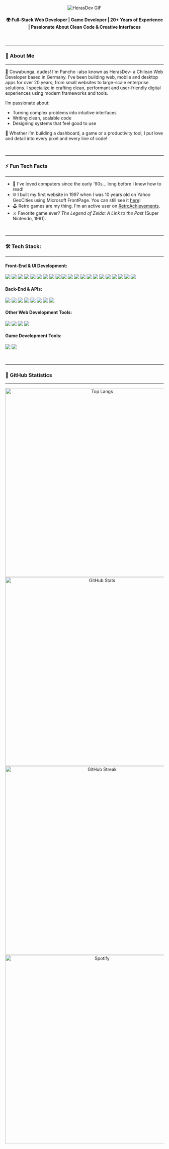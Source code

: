 <!-- Introduction -->
<p align="center">
  <img src="https://user-images.githubusercontent.com/77192223/183300063-6cccfce5-3d9b-4753-83c9-be1c4eff5423.gif" alt="HerasDev GIF">
</p>
<h4 align="center">🌍 Full-Stack Web Developer | Game Developer | 20+ Years of Experience | Passionate About Clean Code & Creative Interfaces</h4>

<br>

<!-- About Me -->
---
### 🧠 About Me
---

🤙 Cowabunga, dudes! I'm Pancho -also known as HerasDev- a Chilean Web Developer based in Germany. I’ve been building web, mobile and desktop apps for over 20 years, from small websites to large-scale enterprise solutions. I specialize in crafting clean, performant and user-friendly digital experiences using modern frameworks and tools.

I’m passionate about:

- Turning complex problems into intuitive interfaces  
- Writing clean, scalable code  
- Designing systems that feel good to use  

🌟 Whether I’m building a dashboard, a game or a productivity tool, I put love and detail into every pixel and every line of code!

<br>

<!-- Fun Tech Facts -->
---
### ⚡ Fun Tech Facts
---

- 🐣 I've loved computers since the early '90s... long before I knew how to read!
- 🌐 I built my first website in 1997 when I was 10 years old on Yahoo GeoCities using Microsoft FrontPage. You can still see it [here](https://pancho.neocities.org/)!
- 🕹️ Retro games are my thing. I'm an active user on [RetroAchievements](https://retroachievements.org/user/PanchoChancho).
- ⚔️ Favorite game ever? *The Legend of Zelda: A Link to the Past* (Super Nintendo, 1991).

<br>

<!-- Tech Stack -->
---
### 🛠️ Tech Stack:
---
#### Front-End & UI Development:

<p>
  <img src="https://img.shields.io/badge/HTML5-0D1117?style=for-the-badge&logo=HTML5">
  <img src="https://img.shields.io/badge/CSS3-0D1117?style=for-the-badge&logo=CSS3&logoColor=2965F1">
  <img src="https://img.shields.io/badge/Sass-0D1117?style=for-the-badge&logo=Sass">
  <img src="https://img.shields.io/badge/JavaScript-0D1117?style=for-the-badge&logo=JavaScript">
  <img src="https://img.shields.io/badge/TypeScript-0D1117?style=for-the-badge&logo=TypeScript">
  <img src="https://img.shields.io/badge/Angular-0D1117?style=for-the-badge&logo=Angular&logoColor=DD0031">
  <img src="https://img.shields.io/badge/RxJS-0D1117?style=for-the-badge&logo=ReactiveX&logoColor=B7178C">
  <img src="https://img.shields.io/badge/React-0D1117?style=for-the-badge&logo=React">
  <img src="https://img.shields.io/badge/Remix-0D1117?style=for-the-badge&logo=remix">
  <img src="https://img.shields.io/badge/Next.js-0D1117?style=for-the-badge&logo=Next.js">
  <img src="https://img.shields.io/badge/Gatsby-0D1117?style=for-the-badge&logo=Gatsby&logoColor=663399">
  <img src="https://img.shields.io/badge/Nx-0D1117?style=for-the-badge&logo=nx&logoColor=143055">
  <img src="https://img.shields.io/badge/Electron-0D1117?style=for-the-badge&logo=Electron&logoColor=47848F">
  <img src="https://img.shields.io/badge/Ionic-0D1117?style=for-the-badge&logo=ionic">
  <img src="https://img.shields.io/badge/Capacitor-0D1117?style=for-the-badge&logo=capacitor">
  <img src="https://img.shields.io/badge/React%20Native-0D1117?style=for-the-badge&logo=react">
  <img src="https://img.shields.io/badge/Material%20Design%203-0D1117?style=for-the-badge&logo=Material-Design&logoColor=FFFFFF">
  <img src="https://img.shields.io/badge/Tailwind%20CSS-0D1117?style=for-the-badge&logo=Tailwind-CSS">
  <img src="https://img.shields.io/badge/Bootstrap-0D1117?style=for-the-badge&logo=bootstrap&logoColor=7952B3">
  <img src="https://img.shields.io/badge/Kendo%20UI-0D1117?style=for-the-badge&logo=progress&logoColor=5CE500">
  <img src="https://img.shields.io/badge/Figma-0D1117?style=for-the-badge&logo=Figma">
</p>

#### Back-End & APIs:

<p>
  <img src="https://img.shields.io/badge/Node.js-0D1117?style=for-the-badge&logo=Node.js">
  <img src="https://img.shields.io/badge/Express-0D1117?style=for-the-badge&logo=Express">
  <img src="https://img.shields.io/badge/ASP.NET%20Core-0D1117?style=for-the-badge&logo=dotnet&logoColor=512BD4">
  <img src="https://img.shields.io/badge/C%23-0D1117?style=for-the-badge&logo=csharp&logoColor=512BD4">
  <img src="https://img.shields.io/badge/SQL-0D1117?style=for-the-badge&logo=SQL">
  <img src="https://img.shields.io/badge/NoSQL-0D1117?style=for-the-badge&logo=NoSQL">
  <img src="https://img.shields.io/badge/Firebase-0D1117?style=for-the-badge&logo=Firebase&logoColor=DD2C00">
  <img src="https://img.shields.io/badge/MongoDB-0D1117?style=for-the-badge&logo=MongoDB">
</p>

#### Other Web Development Tools:

<p>
  <img src="https://img.shields.io/badge/Git-0D1117?style=for-the-badge&logo=Git">
  <img src="https://img.shields.io/badge/Azure%20DevOps-0D1117?style=for-the-badge&logo=azuredevops&logoColor=0078D7">
  <img src="https://img.shields.io/badge/AWS-0D1117?style=for-the-badge&logo=amazonwebservices&logoColor=FF9900">
  <img src="https://img.shields.io/badge/GCP-0D1117?style=for-the-badge&logo=Google-Cloud">
</p>

#### Game Development Tools:

<p>
  <img src="https://img.shields.io/badge/Godot%20Engine-0D1117?style=for-the-badge&logo=Godot-Engine">
  <img src="https://img.shields.io/badge/Aseprite-0D1117?style=for-the-badge&logo=Aseprite&logoColor=FFFFFF">
</p>

<br>

<!-- GitHub Statistics -->
---
### 🐙 GitHub Statistics
---

<p align="center">
  <!-- Most used languages -->
  <img width="600" src="https://github-readme-stats.vercel.app/api/top-langs/?username=gregoriodelasheras&amp;layout=compact&amp;show_icons=true&amp;theme=chartreuse-dark&amp;bg_color=0D1117&amp;border_color=15FF00&amp;card_width=600" alt="Top Langs">
  
  <!-- GitHub Stats -->
  <img width="600" src="https://github-readme-stats.vercel.app/api?username=gregoriodelasheras&amp;show_icons=true&amp;theme=chartreuse-dark&amp;bg_color=0D1117&amp;border_color=15FF00&amp;hide=contribs&amp;card_width=600" alt="GitHub Stats">
  
  <!-- GitHub Streak -->
  <img width="600" src="https://github-readme-streak-stats.herokuapp.com/?user=gregoriodelasheras&amp;background=0D1117&amp;border=15FF00&amp;stroke=15FF00&amp;ring=15FF00&amp;fire=15FF00&amp;currStreakNum=15FF00&amp;sideNums=15FF00&amp;currStreakLabel=15FF00&amp;sideLabels=15FF00&amp;dates=FFFFFF" alt="GitHub Streak">
  
  <!-- Spotify -->
  <img width="600" src="https://spotify-now-gregoriodelasheras.vercel.app/api/spotify?background_color=0D1117&amp;border_color=15FF00" alt="Spotify">
</p>
